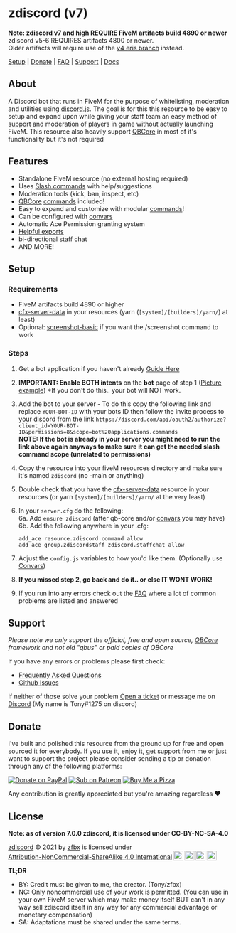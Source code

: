 # zdiscord (v7)

**Note: zdiscord v7 and high REQUIRE FiveM artifacts build 4890 or newer**<br>
zdiscord v5-6 REQUIRES artifacts 4800 or newer.<br>
Older artifacts will require use of the [v4 eris branch](https://github.com/zfbx/zdiscord/tree/eris) instead.

[Setup](#setup) | [Donate](#donate) | [FAQ](https://zfbx.github.io/zdiscord/faq) | [Support](#support) | [Docs](https://zfbx.github.io/zdiscord)

## About

A Discord bot that runs in FiveM for the purpose of whitelisting, moderation and utilities using [discord.js](https://discord.js.org/). The goal is for this this resource to be easy to setup and expand upon while giving your staff team an easy method of support and moderation of players in game without actually launching FiveM. This resource also heavily support [QBCore](https://github.com/qbcore-framework) in most of it's functionality but it's not required



## Features

- Standalone FiveM resource (no external hosting required)
- Uses [Slash commands](https://support.discord.com/hc/en-us/articles/1500000368501-Slash-Commands-FAQ) with help/suggestions
- Moderation tools (kick, ban, inspect, etc)
- [QBCore](https://github.com/qbcore-framework) [commands](https://zfbx.github.io/zdiscord/commands) included!
- Easy to expand and customize with modular [commands](https://zfbx.github.io/zdiscord/commands#add-commands)!
- Can be configured with [convars](https://zfbx.github.io/zdiscord/convars)
- Automatic Ace Permission granting system
- [Helpful exports](https://zfbx.github.io/zdiscord/exports)
- bi-directional staff chat
- AND MORE!

## Setup

### Requirements
- FiveM artifacts build 4890 or higher
- [cfx-server-data](https://github.com/citizenfx/cfx-server-data) in your resources (yarn (`[system]/[builders]/yarn/`) at least)
- Optional: [screenshot-basic](https://github.com/citizenfx/screenshot-basic) if you want the /screenshot command to work

### Steps
1. Get a bot application if you haven't already [Guide Here](https://discordjs.guide/preparations/setting-up-a-bot-application.html)

2. **IMPORTANT: Enable BOTH intents** on the **bot** page of step 1 ([Picture example](https://zfbx.github.io/zdiscord/images/intents.png)) *If you don't do this.. your bot will NOT work.

3. Add the bot to your server - To do this copy the following link and replace `YOUR-BOT-ID` with your bots ID then follow the invite process to your discord from the link
`https://discord.com/api/oauth2/authorize?client_id=YOUR-BOT-ID&permissions=8&scope=bot%20applications.commands`<br>
**NOTE: If the bot is already in your server you might need to run the link above again anyways to make sure it can get the needed slash command scope (unrelated to permissions)**

4. Copy the resource into your fiveM resources directory and make sure it's named `zdiscord` (no -main or anything)

5. Double check that you have the [cfx-server-data](https://github.com/citizenfx/cfx-server-data) resource in your resources (or yarn `[system]/[builders]/yarn/` at the very least)

6. In your `server.cfg` do the following:<br>
    6a. Add `ensure zdiscord` (after qb-core and/or [convars](https://zfbx.github.io/zdiscord/convars) you may have)<br>
    6b. Add the following anywhere in your .cfg:
    ```
    add_ace resource.zdiscord command allow
    add_ace group.zdiscordstaff zdiscord.staffchat allow
    ```

7. Adjust the `config.js` variables to how you'd like them. (Optionally use [Convars](https://zfbx.github.io/zdiscord/convars))

8. **If you missed step 2, go back and do it.. or else IT WONT WORK!**

9. If you run into any errors check out the [FAQ](https://zfbx.github.io/zdiscord/faq) where a lot of common problems are listed and answered


## Support

*Please note we only support the official, free and open source, [QBCore](https://github.com/qbcore-framework) framework and not old "qbus" or paid copies of QBCore*

If you have any errors or problems please first check:
- [Frequently Asked Questions](https://zfbx.github.io/zdiscord/faq)
- [Github Issues](https://github.com/zfbx/zdiscord/issues?q=)

If neither of those solve your problem [Open a ticket](https://github.com/zfbx/zdiscord/issues/new/choose) or message me on [Discord](https://discord.gg/M6neBU3cvP) (My name is Tony#1275 on discord)


## Donate

I've built and polished this resource from the ground up for free and open sourced it for everybody. If you use it, enjoy it, get support from me or just want to support the project please consider sending a tip or donation through any of the following platforms:

[![Donate on PayPal](https://img.shields.io/badge/Donate-PayPal-%2300457C?style=for-the-badge&logo=paypal)](https://paypal.me/zfbx)
[![Sub on Patreon](https://img.shields.io/badge/Support-Patreon-%23FF424D?style=for-the-badge&logo=patreon)](https://www.patreon.com/zfbx)
[![Buy Me a Pizza](https://img.shields.io/badge/Pizza-BuyMeACoffee-%23FFDD00?style=for-the-badge&logo=buymeacoffee)](https://www.buymeacoffee.com/zfbx)

Any contribution is greatly appreciated but you're amazing regardless ♥

## License


**Note: as of version 7.0.0 zdiscord, it is licensed under CC-BY-NC-SA-4.0**

<p xmlns:cc="http://creativecommons.org/ns#" xmlns:dct="http://purl.org/dc/terms/"><a property="dct:title" rel="cc:attributionURL" href="https://github.com/zfbx/zdiscord">zdiscord</a> © 2021 by <a rel="cc:attributionURL dct:creator" property="cc:attributionName" href="https://github.com/zfbx">zfbx</a> is licensed under <a href="http://creativecommons.org/licenses/by-nc-sa/4.0/?ref=chooser-v1" target="_blank" rel="license noopener noreferrer" style="display:inline-block;">Attribution-NonCommercial-ShareAlike 4.0 International<img style="height:22px!important;margin-left:3px;vertical-align:text-bottom;" src="https://mirrors.creativecommons.org/presskit/icons/cc.svg?ref=chooser-v1"><img style="height:22px!important;margin-left:3px;vertical-align:text-bottom;" src="https://mirrors.creativecommons.org/presskit/icons/by.svg?ref=chooser-v1"><img style="height:22px!important;margin-left:3px;vertical-align:text-bottom;" src="https://mirrors.creativecommons.org/presskit/icons/nc.svg?ref=chooser-v1"><img style="height:22px!important;margin-left:3px;vertical-align:text-bottom;" src="https://mirrors.creativecommons.org/presskit/icons/sa.svg?ref=chooser-v1"></a></p>

**TL;DR**
- BY: Credit must be given to me, the creator. (Tony/zfbx)
- NC: Only noncommercial use of your work is permitted. (You can use in your own FiveM server which may make money itself BUT can't in any way sell zdiscord itself in any way for any commercial advantage or monetary compensation)
- SA: Adaptations must be shared under the same terms.
